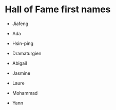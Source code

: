 # Hall of Fame first names
* Jiafeng

* Ada
* Hsin-ping
* Dramaturgien
* Abigail
* Jasmine
* Laure
* Mohammad
* Yann